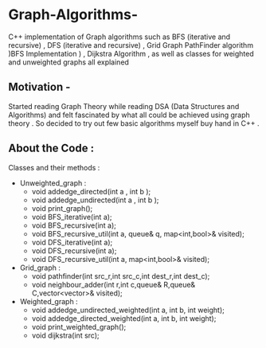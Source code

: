 # Graph-Algorithms-
C++ implementation of Graph algorithms such as BFS (iterative and recursive) , DFS (iterative and recursive) , Grid Graph PathFinder algorithm )BFS Implementation ) , Dijkstra Algorithm , as well as classes for weighted and unweighted graphs all explained 

## Motivation - 

Started reading Graph Theory while reading DSA (Data Structures and Algorithms) and felt fascinated by what all could be achieved using graph theory . 
So decided to try out few basic algorithms myself buy hand in C++ .

## About the Code :

Classes and their methods :
* Unweighted_graph :
  * void addedge_directed(int a , int b );
  * void addedge_undirected(int a , int b );
  * void print_graph();
  * void BFS_iterative(int a);
  * void BFS_recursive(int a);
  * void BFS_recursive_util(int a, queue<int>& q, map<int,bool>& visited);
  * void DFS_iterative(int a);
  * void DFS_recursive(int a);
  * void DFS_recursive_util(int a, map<int,bool>& visited);
* Grid_graph : 
  * void pathfinder(int src_r,int src_c,int dest_r,int dest_c);
  * void neighbour_adder(int r,int c,queue<int>& R,queue<int>& C,vector<vector<bool>>& visited);
* Weighted_graph :
  * void addedge_undirected_weighted(int a, int b, int weight);
  * void addedge_directed_weighted(int a, int b, int weight);
  * void print_weighted_graph();
  * void dijkstra(int src);
 
 



